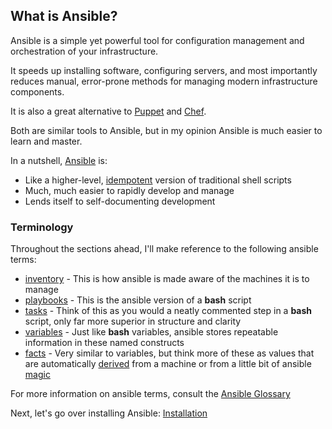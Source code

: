 <div id="ansible_introduction" class="section">

## What is Ansible?

Ansible is a simple yet powerful tool for configuration management and orchestration of your infrastructure. 

It speeds up installing software, configuring servers, and most importantly reduces manual, error-prone methods for managing modern infrastructure components.

It is also a great alternative to [Puppet](https://puppet.com/) and [Chef](https://www.chef.io/configuration-management/). 

Both are similar tools to Ansible, but in my opinion Ansible is much easier to learn and master.

In a nutshell, [Ansible](https://www.ansible.com/) is:
  
- Like a higher-level, [idempotent](https://en.wikipedia.org/wiki/Idempotence#Computer_science_meaning) version of traditional shell scripts
- Much, much easier to rapidly develop and manage
- Lends itself to self-documenting development

### Terminology

Throughout the sections ahead, I'll make reference to the following ansible terms:

- [inventory](https://docs.ansible.com/ansible/latest/user_guide/intro_inventory.html) - This is how ansible is made aware of the machines it is to manage
- [playbooks](https://docs.ansible.com/ansible/latest/user_guide/playbooks_intro.html) - This is the ansible version of a **bash** script
- [tasks](https://docs.ansible.com/ansible/latest/user_guide/playbooks_intro.html#tasks-list) - Think of this as you would a neatly commented step in a **bash** script, only far more superior in structure and clarity
- [variables](https://docs.ansible.com/ansible/latest/user_guide/playbooks_variables.html) - Just like **bash** variables, ansible stores repeatable information in these named constructs
- [facts](https://docs.ansible.com/ansible/latest/user_guide/playbooks_variables.html) - Very similar to variables, but think more of these as values that 
  are automatically [derived](https://docs.ansible.com/ansible/latest/user_guide/playbooks_variables.html#information-discovered-from-systems-facts) from a machine
  or from a little bit of ansible [magic](https://docs.ansible.com/ansible/latest/user_guide/playbooks_variables.html#magic-variables-and-how-to-access-information-about-other-hosts)

For more information on ansible terms, consult the [Ansible Glossary](https://docs.ansible.com/ansible/latest/reference_appendices/glossary.html)

Next, let's go over installing Ansible: <a href="#" id="ansible_installation" class="section_link">Installation</a>

</div>